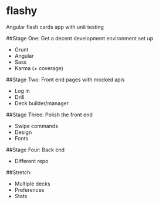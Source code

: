 # flashy
Angular flash cards app with unit testing

##Stage One: Get a decent development environment set up

 - Grunt
 - Angular
 - Sass
 - Karma (+ coverage)

##Stage Two: Front end pages with mocked apis

 - Log in
 - Drill
 - Deck builder/manager

##Stage Three: Polish the front end

 - Swipe commands
 - Design
 - Fonts

##Stage Four: Back end

 - Different repo

##Stretch:

 - Multiple decks
 - Preferences
 - Stats